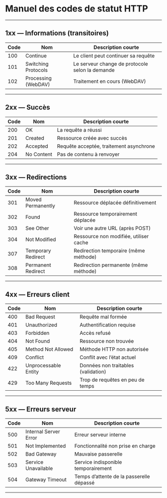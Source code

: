 # Manuel des codes de statut HTTP

---

## 1xx — Informations (transitoires)

| Code | Nom                 | Description courte                              |
| ---- | ------------------- | ----------------------------------------------- |
| 100  | Continue            | Le client peut continuer sa requête             |
| 101  | Switching Protocols | Le serveur change de protocole selon la demande |
| 102  | Processing (WebDAV) | Traitement en cours (WebDAV)                    |

---

## 2xx — Succès

| Code | Nom        | Description courte                      |
| ---- | ---------- | --------------------------------------- |
| 200  | OK         | La requête a réussi                     |
| 201  | Created    | Ressource créée avec succès             |
| 202  | Accepted   | Requête acceptée, traitement asynchrone |
| 204  | No Content | Pas de contenu à renvoyer               |

---

## 3xx — Redirections

| Code | Nom                | Description courte                     |
| ---- | ------------------ | -------------------------------------- |
| 301  | Moved Permanently  | Ressource déplacée définitivement      |
| 302  | Found              | Ressource temporairement déplacée      |
| 303  | See Other          | Voir une autre URL (après POST)        |
| 304  | Not Modified       | Ressource non modifiée, utiliser cache |
| 307  | Temporary Redirect | Redirection temporaire (même méthode)  |
| 308  | Permanent Redirect | Redirection permanente (même méthode)  |

---

## 4xx — Erreurs client

| Code | Nom                  | Description courte                  |
| ---- | -------------------- | ----------------------------------- |
| 400  | Bad Request          | Requête mal formée                  |
| 401  | Unauthorized         | Authentification requise            |
| 403  | Forbidden            | Accès refusé                        |
| 404  | Not Found            | Ressource non trouvée               |
| 405  | Method Not Allowed   | Méthode HTTP non autorisée          |
| 409  | Conflict             | Conflit avec l’état actuel          |
| 422  | Unprocessable Entity | Données non traitables (validation) |
| 429  | Too Many Requests    | Trop de requêtes en peu de temps    |

---

## 5xx — Erreurs serveur

| Code | Nom                   | Description courte                       |
| ---- | --------------------- | ---------------------------------------- |
| 500  | Internal Server Error | Erreur serveur interne                   |
| 501  | Not Implemented       | Fonctionnalité non prise en charge       |
| 502  | Bad Gateway           | Mauvaise passerelle                      |
| 503  | Service Unavailable   | Service indisponible temporairement      |
| 504  | Gateway Timeout       | Temps d’attente de la passerelle dépassé |

---

